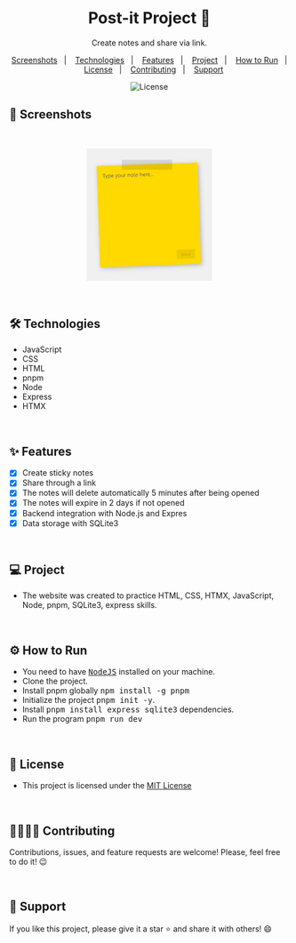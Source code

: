 <h1 align="center"> Post-it Project 📝 </h1> 

<p align="center">Create notes and share via link.</p>

<p align="center">  
  <a href="#-screenshots">Screenshots</a>&nbsp;&nbsp;&nbsp;|&nbsp;&nbsp;&nbsp;
  <a href="#-technologies">Technologies</a>&nbsp;&nbsp;&nbsp;|&nbsp;&nbsp;&nbsp;
  <a href="#-features">Features</a>&nbsp;&nbsp;&nbsp;|&nbsp;&nbsp;&nbsp;
  <a href="#-project">Project</a>&nbsp;&nbsp;&nbsp;|&nbsp;&nbsp;&nbsp;
  <a href="#-how-to-run">How to Run</a>&nbsp;&nbsp;&nbsp;|&nbsp;&nbsp;&nbsp;
  <a href="#-license">License</a>&nbsp;&nbsp;&nbsp;|&nbsp;&nbsp;&nbsp;
  <a href="#-contributing">Contributing</a>&nbsp;&nbsp;&nbsp;|&nbsp;&nbsp;&nbsp;
  <a href="#support">Support</a>  
</p>

<p align="center">
  <img alt="License" src="https://img.shields.io/static/v1?label=license&message=MIT&color=c920c9&labelColor=000000">
</p>

## 📸 Screenshots

<br>

<p align="center">
  <img alt="Imagem do Projeto" src=".github/imagem-do-projeto.png" width="45%">
</p>

<br>

## 🛠 Technologies

- JavaScript
- CSS
- HTML
- pnpm
- Node
- Express
- HTMX

<br>

## ✨ Features

- [X] Create sticky notes
- [X] Share through a link
- [X] The notes will delete automatically 5 minutes after being opened
- [X] The notes will expire in 2 days if not opened
- [X] Backend integration with Node.js and Expres
- [X] Data storage with SQLite3

<br>

## 💻 Project

- The website was created to practice HTML, CSS, HTMX, JavaScript, Node, pnpm, SQLite3, express skills.

<br>

## ⚙ How to Run

- You need to have <kbd>[NodeJS](https://nodejs.org/en/download/)</kbd> installed on your machine.
- Clone the project.
- Install pnpm globally <kbd>npm install -g pnpm </kbd>
- Initialize the project <kbd>pnpm init -y</kbd>.
- Install <kbd>pnpm install express sqlite3</kbd> dependencies.
- Run the program <kbd>pnpm run dev</kbd>

<br>

## 📜 License

* This project is licensed under the [MIT License](https://choosealicense.com/licenses/mit/)

<br>

## 🫱🏻‍🫲🏻 Contributing
<p> Contributions, issues, and feature requests are welcome! Please, feel free to do it! 😉 </p>

<br>

## 🌟 Support
<p> If you like this project, please give it a star ⭐ and share it with others! 😄 </p>

